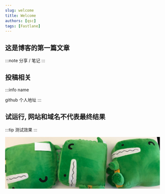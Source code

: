 ```yaml
---
slug: welcome
title: Welcome
authors: [qsc]
tags: [Fastlane]
---
```


## 这是博客的第一篇文章

:::note
分享 / 笔记
:::

## 投稿相关

:::info
name

github 个人地址
:::

## 试运行, 网站和域名不代表最终结果

:::tip
测试效果
:::

![图片](docusaurus-plushie-banner.jpeg)
